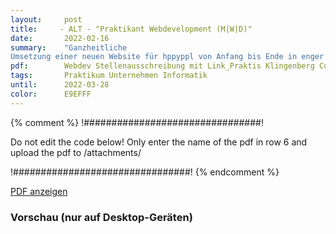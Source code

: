```yaml
---
layout:     post
title:     - ALT - "Praktikant Webdevelopment (M|W|D)"
date:       2022-02-16
summary:    "Ganzheitliche
Umsetzung einer neuen Website für hppyppl von Anfang bis Ende in enger Zusammenarbeit mit deinem Mentor und den internen Auftraggeberinnen Sichten, Empfehlen und Einbinden von verschiedenen Saas-Lösungen"
pdf:        Webdev Stellenausschreibung mit Link_Praktis Klingenberg Consulting wordpress.pdf
tags:       Praktikum Unternehmen Informatik
until:		2022-03-28
color:      E9EFFF
---
```


{% comment %}
!################################!

Do not edit the code below! Only enter the name of the pdf in row 6 and upload the pdf to /attachments/

!################################!
{% endcomment %}

<a class="btn btn-primary" href="{{ site.url }}/attachments/{{page.pdf}}">PDF anzeigen</a>

<h3>Vorschau (nur auf Desktop-Geräten)</h3>
<div class="d-none d-sm-block">
    <object data="{{ site.url }}/attachments/{{page.pdf}}" width="100%" height="1010" type='application/pdf'>
    </object>
</div>
